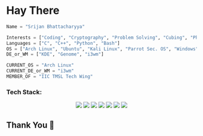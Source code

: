Hay There
=========


```python
Name = "Srijan Bhattacharyya"

Interests = ["Coding", "Cryptography", "Problem Solving", "Cubing", "Photography", "Exploring various OS"]
Languages = ["C", "C++", "Python", "Bash"]
OS = ["Arch Linux", "Ubuntu", "Kali Linux", "Parrot Sec. OS", "Windows", "Linux Mint", "Kde Neon", "Ubuntu Server", "Manjaro", "Arch Server", "DietPi", "Raspberry Pi OS"]
DE_or_WM = ["KDE", "Genome", "i3wm"]

CURRENT_OS = "Arch Linux"
CURRENT_DE_or_WM = "i3wm"
MEMBER_OF = "IIC TMSL Tech Wing" 
```

### Tech Stack:
<div align=center>  

<img src="https://img.icons8.com/color/48/000000/c-programming.png">
<img src="https://img.icons8.com/color/48/000000/c-plus-plus-logo.png">
<img src="https://img.icons8.com/color/48/000000/python--v1.png"/>
<img src="https://img.icons8.com/color/48/000000/git.png"/>
<img src="https://img.icons8.com/color/48/000000/linux--v1.png"/>
<img src="https://img.icons8.com/color/48/000000/github--v1.png"/>
<img src="https://img.icons8.com/fluency/48/000000/visual-studio-code-2019.png"/>


</div>


Thank You 🙂
------------
